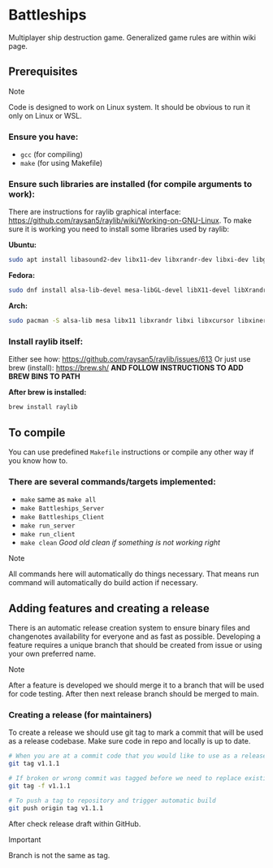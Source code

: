 # Battleships
Multiplayer ship destruction game. Generalized game rules are within wiki page.

## Prerequisites
> [!NOTE]
> Code is designed to work on Linux system. It should be obvious to run it only on Linux or WSL.

### Ensure you have:
- `gcc` (for compiling)
- `make` (for using Makefile)

### Ensure such libraries are installed (for compile arguments to work):
There are instructions for raylib graphical interface: https://github.com/raysan5/raylib/wiki/Working-on-GNU-Linux.
To make sure it is working you need to install some libraries used by raylib:

<b>Ubuntu:</b>
```sh
sudo apt install libasound2-dev libx11-dev libxrandr-dev libxi-dev libgl1-mesa-dev libglu1-mesa-dev libxcursor-dev libxinerama-dev libwayland-dev libxkbcommon-dev
```
<b>Fedora:</b>
```sh
sudo dnf install alsa-lib-devel mesa-libGL-devel libX11-devel libXrandr-devel libXi-devel libXcursor-devel libXinerama-devel libatomic
```
<b>Arch:</b>
```sh
sudo pacman -S alsa-lib mesa libx11 libxrandr libxi libxcursor libxinerama
```

### Install raylib itself:
Either see how: https://github.com/raysan5/raylib/issues/613
Or just use brew (install): https://brew.sh/ <b>AND FOLLOW INSTRUCTIONS TO ADD BREW BINS TO PATH</b>

<b>After brew is installed:</b>
```sh
brew install raylib
```

## To compile
You can use predefined `Makefile` instructions or compile any other way
if you know how to.
### There are several commands/targets implemented:
- `make` same as `make all`
- `make Battleships_Server`
- `make Battleships_Client`
- `make run_server`
- `make run_client`
- `make clean` <i>Good old clean if something is not working right</i>

> [!NOTE]
> All commands here will automatically do things necessary.
> That means run command will automatically do build action if necessary.

## Adding features and creating a release
There is an automatic release creation system to ensure binary files and
changenotes availability for everyone and as fast as possible.
Developing a feature requires a unique branch that should be created
from issue or using your own preferred name.

> [!NOTE]
> After a feature is developed we should merge it to a branch that
> will be used for code testing. After then next release branch
> should be merged to main.

### Creating a release (for maintainers)
To create a release we should use git tag to mark a commit that will be used
as a release codebase. Make sure code in repo and locally is up to date.
```sh
# When you are at a commit code that you would like to use as a release
git tag v1.1.1
```
```sh
# If broken or wrong commit was tagged before we need to replace existing tag
git tag -f v1.1.1
```
```sh
# To push a tag to repository and trigger automatic build
git push origin tag v1.1.1
```

After check release draft within GitHub.

> [!IMPORTANT]
> Branch is not the same as tag.
